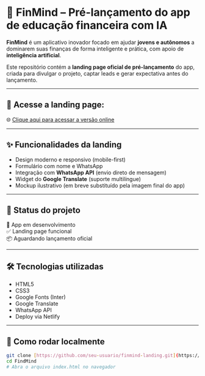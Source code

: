 # 🚀 FinMind – Pré-lançamento do app de educação financeira com IA

**FinMind** é um aplicativo inovador focado em ajudar **jovens e autônomos** a dominarem suas finanças de forma inteligente e prática, com apoio de **inteligência artificial**.

Este repositório contém a **landing page oficial de pré-lançamento** do app, criada para divulgar o projeto, captar leads e gerar expectativa antes do lançamento.

---

## 📲 Acesse a landing page:

🌐 [Clique aqui para acessar a versão online](https://find-mind.vercel.app/)

---

## ✨ Funcionalidades da landing

- Design moderno e responsivo (mobile-first)
- Formulário com nome e WhatsApp
- Integração com **WhatsApp API** (envio direto de mensagem)
- Widget do **Google Translate** (suporte multilíngue)
- Mockup ilustrativo (em breve substituído pela imagem final do app)

---

## 🧪 Status do projeto

🚧 App em desenvolvimento  
✅ Landing page funcional  
📦 Aguardando lançamento oficial

---

## 🛠 Tecnologias utilizadas

- HTML5
- CSS3
- Google Fonts (Inter)
- Google Translate
- WhatsApp API
- Deploy via Netlify

---

## 📌 Como rodar localmente

```bash
git clone [https://github.com/seu-usuario/finmind-landing.git](https://github.com/davisnaider06/FindMind.git)
cd FindMind
# Abra o arquivo index.html no navegador
